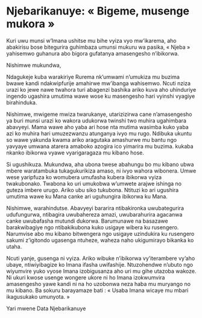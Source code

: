 # Njebarikanuye: « Bigeme, musenge mukora »

Kuri uwu munsi w’Imana ushitse mu bihe vyiza vyo mw’ikarema, aho abakirisu bose bitegurira guhimbaza umunsi mukuru wa pasika, « Njeba » yahisemwo guhanura abo bigora gufatanya amasengesho n’ibikorwa.

Nishimwe mukundwa,

Ndagukeje kuba warakiriye Rurema nk’umwami n’umukiza mu buzima bwawe kandi ndakwipfurije amahirwe mw’ibanga wahisemwo. Ncuti nziza urazi ko jewe nawe twahora turi abagenzi bashika ariko kuva aho uhinduriye ingendo ugashira umutima wawe wose ku masengesho hari vyinshi vyagiye birahinduka.

Nishimwe, mwigeme mwiza twarukanye, utarizizirwa cane n’amasengesho ya buri munsi urazi ko wakora udukorwa twinshi two muhira ugahimbara abavyeyi. Mama wawe aho yaba ari hose nta mutima wasimba kuko yaba azi ko muhira hari umuzezwanzu atunganya ivyo mu rugo. Ndibuka ukuntu so wawe yakunda kwama ariko aragutaka amashurwe mu bantu ngo yavyaye umwana atarera amaboko azogira ico yimarira mu buzima. kukaba nkanko ibikorwa vyawe vyarigaragaza mu kibano hose.

Si ugushikuza. Mukundwa, aha ubona twese abahungu bo mu kibano ubwa mbere waratambuka tukagukurikiza amaso, ni ivyo wahora wibonera. Umwe wese yaripfuza ko womubera umufasha kubera ibikorwa vyiza twakubonako. Twabona ko uri umukobwa w’umwete arajwe ishinga no guteza imbere urugo. Ariko ubu siko tukubona. Ntituzi ko ari ugushira umutima wawe ku Mana canke ari uguhungira ibikorwa ku Mana.

Nishimwe, warahindutse. Abavyeyi bararira ntibakironka uwubategurira udufungurwa, ntibagira uwubahereza amazi, uwubarahurira agacanwa canke uwubafasha mutundi dukorwa. Barumunawe na basazawe barakwibagiye ngo ntibakikubona kuko usigaye wibera ku rusengero. Narumvise abo mu kibano bitwengera ngo usigaye uzindukira ku rusengero sakumi z’igitondo ugasenga ntuheze, waheza naho ukigumirayo bikanka ko utaha.

Ncuti yanje, gusenga ni vyiza. Ariko wibuke n’ibikorwa vy’iterambere vy’aho ubaye, ntiwiyibagize ko Imana ifasha uwifashije. Ntuzohendwe n’ubuto ngo wiyumvire yuko vyose Imana izobigusanza aho uri mu gihe utazoba wakoze. Ni ukuri kwose usenge wongere ukore ni ho Imana izokwumvira amasengesho yawe kandi ni na ho uzobonwa neza haba mu muryango no mu kibano. Ba sokuru barayamaze bati : « Usaba Imana wicaye mu mbari ikagusukako umunyota. »

Yari mwene Data Njebarikanuye